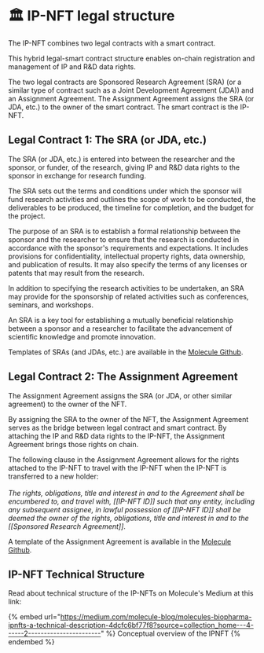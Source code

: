# 🏛 IP-NFT legal structure

The IP-NFT combines two legal contracts with a smart contract.&#x20;

This hybrid legal-smart contract structure enables on-chain registration and management of IP and R\&D data rights.&#x20;

The two legal contracts are Sponsored Research Agreement (SRA) (or a similar type of contract such as a Joint Development Agreement (JDA)) and an Assignment Agreement. The Assignment Agreement assigns the SRA (or JDA, etc.) to the owner of the smart contract. The smart contract is the IP-NFT.&#x20;

## Legal Contract 1: The SRA (or JDA, etc.)

The SRA (or JDA, etc.) is entered into between the researcher and the sponsor, or funder, of the research, giving IP and R\&D data rights to the sponsor in exchange for research funding.

The SRA sets out the terms and conditions under which the sponsor will fund research activities and outlines the scope of work to be conducted, the deliverables to be produced, the timeline for completion, and the budget for the project.

The purpose of an SRA is to establish a formal relationship between the sponsor and the researcher to ensure that the research is conducted in accordance with the sponsor's requirements and expectations. It includes provisions for confidentiality, intellectual property rights, data ownership, and publication of results. It may also specify the terms of any licenses or patents that may result from the research.

In addition to specifying the research activities to be undertaken, an SRA may provide for the sponsorship of related activities such as conferences, seminars, and workshops.

An SRA is a key tool for establishing a mutually beneficial relationship between a sponsor and a researcher to facilitate the advancement of scientific knowledge and promote innovation.

Templates of SRAs (and JDAs, etc.) are available in the [Molecule Github](https://github.com/moleculeprotocol/Legal-Contracts).  &#x20;

## Legal Contract 2: The Assignment Agreement

The Assignment Agreement assigns the SRA (or JDA, or other similar agreement) to the owner of the NFT.&#x20;

By assigning the SRA to the owner of the NFT, the Assignment Agreement serves as the bridge between legal contract and smart contract. By attaching the IP and R\&D data rights to the IP-NFT, the Assignment Agreement brings those rights on chain.&#x20;

The following clause in the Assignment Agreement allows for the rights attached to the IP-NFT to travel with the IP-NFT when the IP-NFT is transferred to a new holder:\
\
_The rights, obligations, title and interest in and to the Agreement shall be encumbered to, and travel with, \[\[IP-NFT ID]] such that any entity, including any subsequent assignee, in lawful possession of \[\[IP-NFT ID]] shall be deemed the owner of the rights, obligations, title and interest in and to the \[\[Sponsored Research Agreement]]_.&#x20;

A template of the Assignment Agreement is available in the [Molecule Github](https://github.com/moleculeprotocol/Legal-Contracts). &#x20;

## IP-NFT Technical Structure&#x20;

Read about technical structure of the IP-NFTs on Molecule's Medium at this link:

{% embed url="https://medium.com/molecule-blog/molecules-biopharma-ipnfts-a-technical-description-4dcfc6bf77f8?source=collection_home---4------2-----------------------" %}
Conceptual overview of the IPNFT
{% endembed %}

